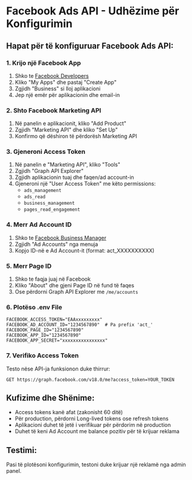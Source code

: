 # Facebook Ads API - Udhëzime për Konfigurimin

## Hapat për të konfiguruar Facebook Ads API:

### 1. Krijo një Facebook App
1. Shko te [Facebook Developers](https://developers.facebook.com/)
2. Kliko "My Apps" dhe pastaj "Create App"
3. Zgjidh "Business" si lloj aplikacioni
4. Jep një emër për aplikacionin dhe email-in

### 2. Shto Facebook Marketing API
1. Në panelin e aplikacionit, kliko "Add Product"
2. Zgjidh "Marketing API" dhe kliko "Set Up"
3. Konfirmo që dëshiron të përdorësh Marketing API

### 3. Gjeneroni Access Token
1. Në panelin e "Marketing API", kliko "Tools"
2. Zgjidh "Graph API Explorer"
3. Zgjidh aplikacionin tuaj dhe faqen/ad account-in
4. Gjeneroni një "User Access Token" me këto permissions:
   - `ads_management`
   - `ads_read`
   - `business_management`
   - `pages_read_engagement`

### 4. Merr Ad Account ID
1. Shko te [Facebook Business Manager](https://business.facebook.com/)
2. Zgjidh "Ad Accounts" nga menuja
3. Kopjo ID-në e Ad Account-it (format: act_XXXXXXXXXX)

### 5. Merr Page ID
1. Shko te faqja juaj në Facebook
2. Kliko "About" dhe gjeni Page ID në fund të faqes
3. Ose përdorni Graph API Explorer me `/me/accounts`

### 6. Plotëso .env File
```env
FACEBOOK_ACCESS_TOKEN="EAAxxxxxxxxx"
FACEBOOK_AD_ACCOUNT_ID="1234567890"  # Pa prefix 'act_'
FACEBOOK_PAGE_ID="1234567890"
FACEBOOK_APP_ID="1234567890"
FACEBOOK_APP_SECRET="xxxxxxxxxxxxxxxx"
```

### 7. Verifiko Access Token
Testo nëse API-ja funksionon duke thirrur:
```
GET https://graph.facebook.com/v18.0/me?access_token=YOUR_TOKEN
```

## Kufizime dhe Shënime:
- Access tokens kanë afat (zakonisht 60 ditë)
- Për production, përdorni Long-lived tokens ose refresh tokens
- Aplikacioni duhet të jetë i verifikuar për përdorim në production
- Duhet të keni Ad Account me balance pozitiv për të krijuar reklama

## Testimi:
Pasi të plotësoni konfigurimin, testoni duke krijuar një reklamë nga admin panel.
